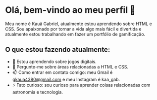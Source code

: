 # Olá, bem-vindo ao meu perfil 👋

Meu nome é Kauã Gabriel, atualmente estou aprendendo sobre HTML e CSS. Sou apaixonado por tornar a vida algo mais fácil e divertida e atualmente estou trabalhando em fazer um portfólio de gamificação.

## O que estou fazendo atualmente:
- 🌱 Estou aprendendo sobre jogos digitais.
- 💬 Pergunte-me sobre áreas relacionadas a HTML e CSS.
- 📫 Como entrar em contato comigo: meu Gmail é gkaua4380@gmail.com e meu Instagram é kaa_gab.
- ⚡ Fato curioso: sou curioso para aprender coisas relacionadas com astronomia e tecnologia.

